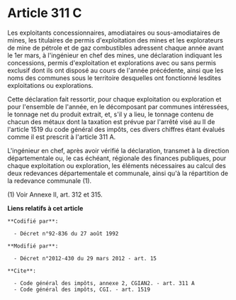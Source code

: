 # Article 311 C

Les exploitants concessionnaires, amodiataires ou sous-amodiataires de mines, les titulaires de permis d'exploitation des
mines et les explorateurs de mine de pétrole et de gaz combustibles adressent chaque année avant le 1er mars, à l'ingénieur
en chef des mines, une déclaration indiquant les concessions, permis d'exploitation et explorations avec ou sans permis
exclusif dont ils ont disposé au cours de l'année précédente, ainsi que les noms des communes sous le territoire desquelles
ont fonctionné lesdites exploitations ou explorations. 

Cette déclaration fait ressortir, pour chaque exploitation ou exploration et pour l'ensemble de l'année, en le décomposant
par communes intéressées, le tonnage net du produit extrait, et, s'il y a lieu, le tonnage contenu de chacun des métaux dont
la taxation est prévue par l'arrêté visé au II de l'article 1519 du code général des impôts, ces divers chiffres étant
évalués comme il est prescrit à l'article 311 A. 

L'ingénieur en chef, après avoir vérifié la déclaration, transmet à la direction départementale ou, le cas échéant, régionale
des finances publiques, pour chaque exploitation ou exploration, les éléments nécessaires au calcul des deux redevances
départementale et communale, ainsi qu'à la répartition de la redevance communale (1). 

(1) Voir Annexe II, art. 312 et 315.

**Liens relatifs à cet article**

	**Codifié par**:

	  - Décret n°92-836 du 27 août 1992

	**Modifié par**:

	  - Décret n°2012-430 du 29 mars 2012 - art. 15

	**Cite**:

	  - Code général des impôts, annexe 2, CGIAN2. - art. 311 A
	  - Code général des impôts, CGI. - art. 1519
